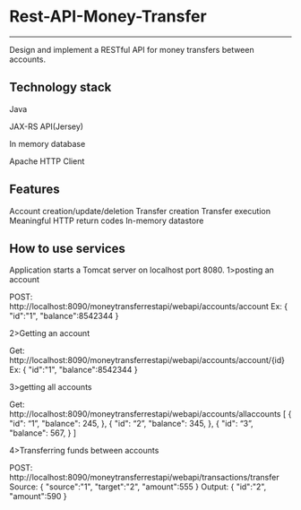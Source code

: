 
# Rest-API-Money-Transfer
-------------------------
Design and implement a RESTful API  for money transfers between accounts.

Technology stack
--------------------
Java

JAX-RS API(Jersey)

In memory database

Apache HTTP Client

Features
-------------------
Account creation/update/deletion
Transfer creation
Transfer execution
Meaningful HTTP return codes
In-memory datastore

How to use services
----------------------
Application starts a Tomcat server on localhost port 8080.
1>posting an account

POST:       http://localhost:8090/moneytransferrestapi/webapi/accounts/account
Ex: 
{
	"id":"1",
"balance":8542344
}


2>Getting an account

Get:	http://localhost:8090/moneytransferrestapi/webapi/accounts/account/{id}
Ex: 
{
		"id":"1",
"balance":8542344
}


3>getting all accounts

Get:	 http://localhost:8090/moneytransferrestapi/webapi/accounts/allaccounts
[
        {
            "id": “1”,
            "balance": 245,
         },
        {
            "id": “2”,
            "balance": 345,
        },
        {
		"id": “3”,
             "balance": 567,
        }
    ]


4>Transferring funds between accounts

POST: http://localhost:8090/moneytransferrestapi/webapi/transactions/transfer
Source:
	{
	"source":"1",
	"target":"2",
	"amount":555
}
Output:
{
	"id":"2",
	"amount":590
}

